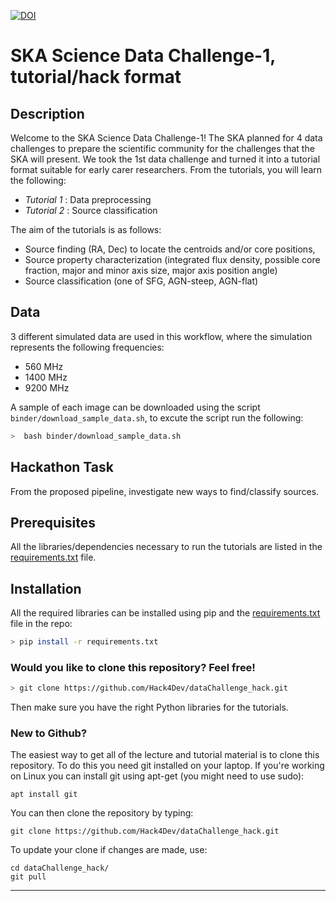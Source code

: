 [![DOI](https://zenodo.org/badge/DOI/10.5281/zenodo.7038247.svg)](https://doi.org/10.5281/zenodo.7038247)
# SKA Science Data Challenge-1, tutorial/hack format

## Description

Welcome to the SKA Science Data Challenge-1! The SKA planned for 4 data challenges to prepare the scientific community for the challenges that the SKA will present. We took the 1st data challenge and turned it into a tutorial format suitable for early carer researchers. From the tutorials, you will learn the following:

- *Tutorial 1* : Data preprocessing
- *Tutorial 2* : Source classification

The aim of the tutorials is as  follows:
  - Source finding (RA, Dec) to locate the centroids and/or core positions,
  - Source property characterization (integrated flux density, possible core fraction, major and minor axis size, major axis position angle)
  - Source classification (one of SFG, AGN-steep, AGN-flat)


## Data
3 different simulated data are used in this workflow, where the simulation represents the following frequencies:
- 560 MHz
- 1400 MHz
- 9200 MHz

A  sample of each image can be downloaded using the script `binder/download_sample_data.sh`, to excute the script run the following:

```bash
>  bash binder/download_sample_data.sh
```


## Hackathon Task
From the proposed pipeline, investigate new ways to find/classify sources.


## Prerequisites

All the libraries/dependencies necessary to run the tutorials are listed in the [requirements.txt](https://github.com/Hack4Dev/dataChallenge_hack/blob/master/requirements.txt) file.


## Installation

All the required libraries can be installed using pip and the [requirements.txt](https://github.com/Hack4Dev/dataChallenge_hack/blob/master/requirements.txt) file in the repo:

```bash
> pip install -r requirements.txt
```

### Would you like to clone this repository? Feel free!

```bash
> git clone https://github.com/Hack4Dev/dataChallenge_hack.git
```

Then make sure you have the right Python libraries for the tutorials. 


### New to Github?

The easiest way to get all of the lecture and tutorial material is to clone this repository. To do this you need git installed on your laptop. If you're working on Linux you can install git using apt-get (you might need to use sudo):

```
apt install git
```

You can then clone the repository by typing:

```
git clone https://github.com/Hack4Dev/dataChallenge_hack.git
```

To update your clone if changes are made, use:

```
cd dataChallenge_hack/
git pull
```

-----

